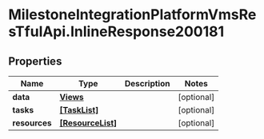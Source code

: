 # MilestoneIntegrationPlatformVmsResTfulApi.InlineResponse200181

## Properties
Name | Type | Description | Notes
------------ | ------------- | ------------- | -------------
**data** | [**Views**](Views.md) |  | [optional] 
**tasks** | [**[TaskList]**](TaskList.md) |  | [optional] 
**resources** | [**[ResourceList]**](ResourceList.md) |  | [optional] 
